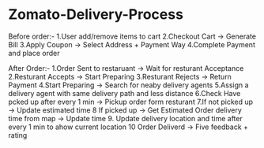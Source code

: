# Zomato-Delivery-Process
Before order:-
1.User add/remove items to cart
2.Checkout Cart -> Generate Bill
3.Apply  Coupon -> Select Address + Payment Way
4.Complete Payment and place order

After Order:-
1.Order Sent to restaruant -> Wait for resturant Acceptance
2.Resturant Accepts -> Start Preparing
3.Resturant Rejects -> Return Payment
4.Start Preparing -> Search for neaby delivery agents
5.Assign a delivery agent with same delivery path and less distance
6.Check Have pcked up after every 1 min ->  Pickup order
form resturant
7.If not picked up -> Update estimated time
8 If picked up ->  Get Estimated Order delivery time from map -> Update time
9. Update delivery location and time after every 1 min to ahow current location
10 Order Deliverd -> Five feedback + rating
